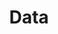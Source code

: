 ---
title: Data
description: We publish open data
permalink: /institution/search
layout: institution-search
lang-ref: institution/search
---